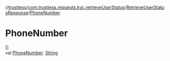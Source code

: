 //[trustless](../../../index.md)/[com.trustless.requests.kyc.retrieveUserStatus](../index.md)/[RetrieveUserStatusResponse](index.md)/[PhoneNumber](-phone-number.md)

# PhoneNumber

[]\
val [PhoneNumber](-phone-number.md): [String](https://kotlinlang.org/api/latest/jvm/stdlib/kotlin/-string/index.html)
